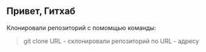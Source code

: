 ## Привет, Гитхаб
Клонировали репозиторий с помомщью команды:
> git clone URL - склонировали репозиторий по URL - адресу

